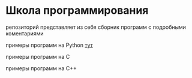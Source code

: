 # Школа программирования

репозиторий представляет из себя сборник программ с подробными коментариями


примеры программ на Python [тут](python/) 

примеры программ на C

примеры программ на C++
